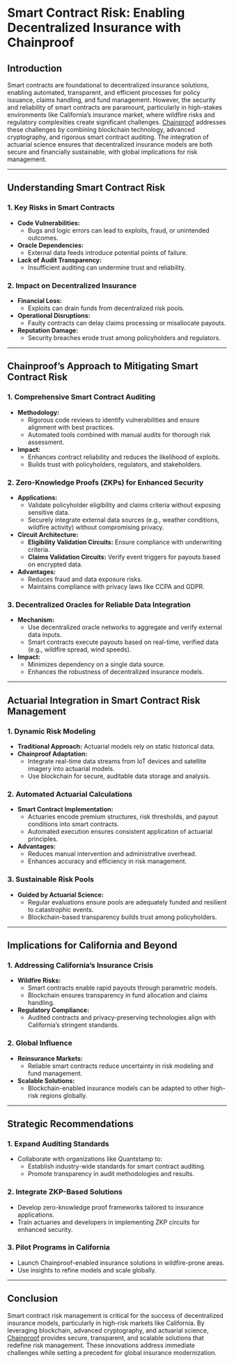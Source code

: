 # Smart Contract Risk: Enabling Decentralized Insurance with Chainproof

## Introduction
Smart contracts are foundational to decentralized insurance solutions, enabling automated, transparent, and efficient processes for policy issuance, claims handling, and fund management. However, the security and reliability of smart contracts are paramount, particularly in high-stakes environments like California’s insurance market, where wildfire risks and regulatory complexities create significant challenges. [Chainproof](./CHAINPROOF.md) addresses these challenges by combining blockchain technology, advanced cryptography, and rigorous smart contract auditing. The integration of actuarial science ensures that decentralized insurance models are both secure and financially sustainable, with global implications for risk management.

---

## Understanding Smart Contract Risk

### 1. **Key Risks in Smart Contracts**
- **Code Vulnerabilities:**
  - Bugs and logic errors can lead to exploits, fraud, or unintended outcomes.
- **Oracle Dependencies:**
  - External data feeds introduce potential points of failure.
- **Lack of Audit Transparency:**
  - Insufficient auditing can undermine trust and reliability.

### 2. **Impact on Decentralized Insurance**
- **Financial Loss:**
  - Exploits can drain funds from decentralized risk pools.
- **Operational Disruptions:**
  - Faulty contracts can delay claims processing or misallocate payouts.
- **Reputation Damage:**
  - Security breaches erode trust among policyholders and regulators.

---

## Chainproof’s Approach to Mitigating Smart Contract Risk

### 1. **Comprehensive Smart Contract Auditing**
- **Methodology:**
  - Rigorous code reviews to identify vulnerabilities and ensure alignment with best practices.
  - Automated tools combined with manual audits for thorough risk assessment.
- **Impact:**
  - Enhances contract reliability and reduces the likelihood of exploits.
  - Builds trust with policyholders, regulators, and stakeholders.

### 2. **Zero-Knowledge Proofs (ZKPs) for Enhanced Security**
- **Applications:**
  - Validate policyholder eligibility and claims criteria without exposing sensitive data.
  - Securely integrate external data sources (e.g., weather conditions, wildfire activity) without compromising privacy.
- **Circuit Architecture:**
  - **Eligibility Validation Circuits:** Ensure compliance with underwriting criteria.
  - **Claims Validation Circuits:** Verify event triggers for payouts based on encrypted data.
- **Advantages:**
  - Reduces fraud and data exposure risks.
  - Maintains compliance with privacy laws like CCPA and GDPR.

### 3. **Decentralized Oracles for Reliable Data Integration**
- **Mechanism:**
  - Use decentralized oracle networks to aggregate and verify external data inputs.
  - Smart contracts execute payouts based on real-time, verified data (e.g., wildfire spread, wind speeds).
- **Impact:**
  - Minimizes dependency on a single data source.
  - Enhances the robustness of decentralized insurance models.

---

## Actuarial Integration in Smart Contract Risk Management

### 1. **Dynamic Risk Modeling**
- **Traditional Approach:** Actuarial models rely on static historical data.
- **Chainproof Adaptation:**
  - Integrate real-time data streams from IoT devices and satellite imagery into actuarial models.
  - Use blockchain for secure, auditable data storage and analysis.

### 2. **Automated Actuarial Calculations**
- **Smart Contract Implementation:**
  - Actuaries encode premium structures, risk thresholds, and payout conditions into smart contracts.
  - Automated execution ensures consistent application of actuarial principles.
- **Advantages:**
  - Reduces manual intervention and administrative overhead.
  - Enhances accuracy and efficiency in risk management.

### 3. **Sustainable Risk Pools**
- **Guided by Actuarial Science:**
  - Regular evaluations ensure pools are adequately funded and resilient to catastrophic events.
  - Blockchain-based transparency builds trust among policyholders.

---

## Implications for California and Beyond

### 1. **Addressing California’s Insurance Crisis**
- **Wildfire Risks:**
  - Smart contracts enable rapid payouts through parametric models.
  - Blockchain ensures transparency in fund allocation and claims handling.
- **Regulatory Compliance:**
  - Audited contracts and privacy-preserving technologies align with California’s stringent standards.

### 2. **Global Influence**
- **Reinsurance Markets:**
  - Reliable smart contracts reduce uncertainty in risk modeling and fund management.
- **Scalable Solutions:**
  - Blockchain-enabled insurance models can be adapted to other high-risk regions globally.

---

## Strategic Recommendations

### 1. **Expand Auditing Standards**
- Collaborate with organizations like Quantstamp to:
  - Establish industry-wide standards for smart contract auditing.
  - Promote transparency in audit methodologies and results.

### 2. **Integrate ZKP-Based Solutions**
- Develop zero-knowledge proof frameworks tailored to insurance applications.
- Train actuaries and developers in implementing ZKP circuits for enhanced security.

### 3. **Pilot Programs in California**
- Launch Chainproof-enabled insurance solutions in wildfire-prone areas.
- Use insights to refine models and scale globally.

---

## Conclusion
Smart contract risk management is critical for the success of decentralized insurance models, particularly in high-risk markets like California. By leveraging blockchain, advanced cryptography, and actuarial science, [Chainproof](./CHAINPROOF.md) provides secure, transparent, and scalable solutions that redefine risk management. These innovations address immediate challenges while setting a precedent for global insurance modernization.
